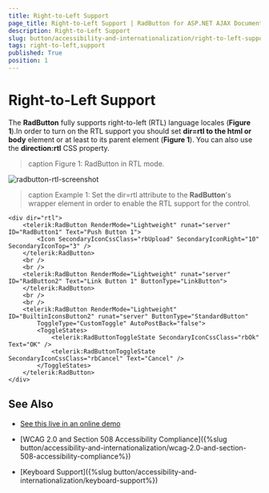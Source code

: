 ```yaml
---
title: Right-to-Left Support
page_title: Right-to-Left Support | RadButton for ASP.NET AJAX Documentation
description: Right-to-Left Support
slug: button/accessibility-and-internationalization/right-to-left-support
tags: right-to-left,support
published: True
position: 1
---
```


# Right-to-Left Support

The **RadButton** fully supports right-to-left (RTL) language locales (**Figure 1**).In order to turn on the RTL support you should set **dir=rtl to the html or body** element or at least to its parent element (**Figure 1**). You can also use the **direction:rtl** CSS property.

>caption Figure 1: RadButton in RTL mode.

![radbutton-rtl-screenshot](images/radbutton-rtl-screenshot.png)

>caption Example 1: Set the dir=rtl attribute to the **RadButton**'s wrapper element in order to enable the RTL support for the control.

````ASP.NET
<div dir="rtl">
	<telerik:RadButton RenderMode="Lightweight" runat="server" ID="RadButton1" Text="Push Button 1">
		<Icon SecondaryIconCssClass="rbUpload" SecondaryIconRight="10" SecondaryIconTop="3" />
	</telerik:RadButton>
	<br />
	<br />
	<telerik:RadButton RenderMode="Lightweight" runat="server" ID="RadButton2" Text="Link Button 1" ButtonType="LinkButton">
	</telerik:RadButton>
	<br />
	<br />
	<telerik:RadButton RenderMode="Lightweight" ID="BuiltinIconsButton2" runat="server" ButtonType="StandardButton"
		ToggleType="CustomToggle" AutoPostBack="false">
		<ToggleStates>
			<telerik:RadButtonToggleState SecondaryIconCssClass="rbOk" Text="OK" />
			<telerik:RadButtonToggleState SecondaryIconCssClass="rbCancel" Text="Cancel" />
		</ToggleStates>
	</telerik:RadButton>
</div>
````

## See Also

 * [See this live in an online demo](https://demos.telerik.com/aspnet-ajax/button/examples/righttoleft/defaultcs.aspx)

 * [WCAG 2.0 and Section 508 Accessibility Compliance]({%slug button/accessibility-and-internationalization/wcag-2.0-and-section-508-accessibility-compliance%})

 * [Keyboard Support]({%slug button/accessibility-and-internationalization/keyboard-support%})
